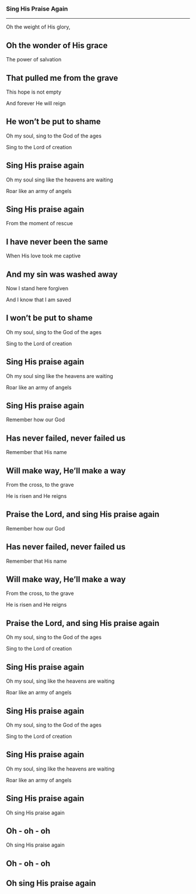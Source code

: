 ### Sing His Praise Again <!-- .element: class="lyrics" -->
---
Oh the weight of His glory,

Oh the wonder of His grace
---
The power of salvation

That pulled me from the grave
---
This hope is not empty 

And forever He will reign

He won’t be put to shame
---
Oh my soul, sing to the God of the ages

Sing to the Lord of creation

Sing His praise again
---
Oh my soul sing like the heavens are waiting

Roar like an army of angels

Sing His praise again
---
From the moment of rescue 

I have never been the same
---
When His love took me captive

And my sin was washed away
---
Now I stand here forgiven

And I know that I am saved

I won’t be put to shame
---
Oh my soul, sing to the God of the ages

Sing to the Lord of creation

Sing His praise again
---
Oh my soul sing like the heavens are waiting

Roar like an army of angels

Sing His praise again
---
Remember how our God

Has never failed, never failed us
---
Remember that His name

Will make way, He’ll make a way
---
From the cross, to the grave

He is risen and He reigns

Praise the Lord, and sing His praise again
---
Remember how our God

Has never failed, never failed us
---
Remember that His name

Will make way, He’ll make a way
---
From the cross, to the grave

He is risen and He reigns

Praise the Lord, and sing His praise again
---
Oh my soul, sing to the God of the ages

Sing to the Lord of creation

Sing His praise again
---
Oh my soul, sing like the heavens are waiting

Roar like an army of angels

Sing His praise again
---
Oh my soul, sing to the God of the ages

Sing to the Lord of creation

Sing His praise again
---
Oh my soul, sing like the heavens are waiting

Roar like an army of angels

Sing His praise again
---
Oh sing His praise again

Oh - oh - oh
---
Oh sing His praise again

Oh - oh - oh
---
Oh sing His praise again
---
